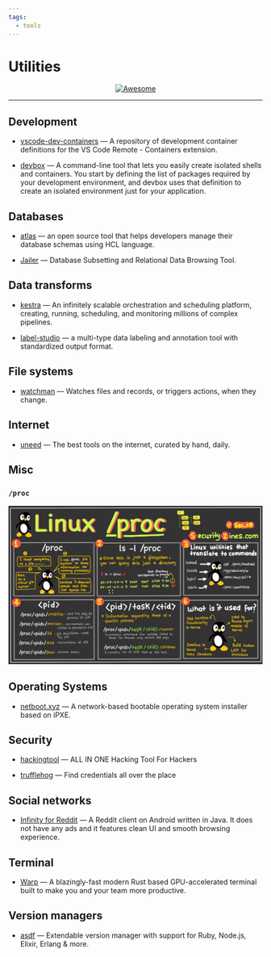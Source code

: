 ```yaml
---
tags:
  - tools
---
```


# Utilities

<div align="center">
    <a href="https://awesome.re">
        <img src="https://awesome.re/badge.svg" alt="Awesome">
    </a>
</div>

* * *

## Development

- [vscode-dev-containers](https://github.com/microsoft/vscode-dev-containers) — A repository of development container definitions for the VS Code Remote - Containers extension.

- [devbox](https://github.com/jetpack-io/devbox) — A command-line tool that lets you easily create isolated shells and containers. You start by defining the list of packages required by your development environment, and devbox uses that definition to create an isolated environment just for your application.

## Databases

- [atlas](https://github.com/ariga/atlas) — an open source tool that helps developers manage their database schemas using HCL language.

- [Jailer](https://github.com/Wisser/Jailer) — Database Subsetting and Relational Data Browsing Tool.

## Data transforms

- [kestra](https://github.com/kestra-io/kestra) — An infinitely scalable orchestration and scheduling platform, creating, running, scheduling, and monitoring millions of complex pipelines.

- [label-studio](https://github.com/heartexlabs/label-studio) — a multi-type data labeling and annotation tool with standardized output format.

## File systems

- [watchman](https://github.com/facebook/watchman) — Watches files and records, or triggers actions, when they change.

## Internet

- [uneed](https://www.uneed.best/) — The best tools on the internet, curated by hand, daily.

## Misc

### `/proc`

![b47c3303ef4f3a8d0ec3ce424aa87fe7.png](../assets/b47c3303ef4f3a8d0ec3ce424aa87fe7.png)

## Operating Systems

- [netboot.xyz](https://github.com/netbootxyz/netboot.xyz) — A network-based bootable operating system installer based on iPXE.

## Security

- [hackingtool](https://github.com/Z4nzu/hackingtool) — ALL IN ONE Hacking Tool For Hackers

- [trufflehog](https://github.com/trufflesecurity/trufflehog) — Find credentials all over the place

## Social networks

- [Infinity for Reddit](https://github.com/Docile-Alligator/Infinity-For-Reddit) — A Reddit client on Android written in Java. It does not have any ads and it features clean UI and smooth browsing experience.

## Terminal

- [Warp](https://github.com/warpdotdev/Warp) — A blazingly-fast modern Rust based GPU-accelerated terminal built to make you and your team more productive.

## Version managers

- [asdf](https://github.com/asdf-vm/asdf) — Extendable version manager with support for Ruby, Node.js, Elixir, Erlang & more.
